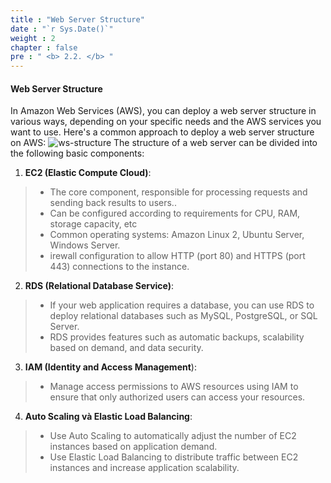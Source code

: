 ```yaml
---
title : "Web Server Structure"
date : "`r Sys.Date()`"
weight : 2
chapter : false
pre : " <b> 2.2. </b> "
---
```


#### Web Server Structure

In Amazon Web Services (AWS), you can deploy a web server structure in various ways, depending on your specific needs and the AWS services you want to use. Here's a common approach to deploy a web server structure on AWS:
![ws-structure](/images/2.2-ws-structure/simplewsstructure.png?featherlight=false&width=55pc)
The structure of a web server can be divided into the following basic components:
1. **EC2 (Elastic Compute Cloud)**:
> * The core component, responsible for processing requests and sending back results to users..
> * Can be configured according to requirements for CPU, RAM, storage capacity, etc
> * Common operating systems: Amazon Linux 2, Ubuntu Server, Windows Server.
> * irewall configuration to allow HTTP (port 80) and HTTPS (port 443) connections to the instance.

2. **RDS (Relational Database Service)**:
> * If your web application requires a database, you can use RDS to deploy relational databases such as MySQL, PostgreSQL, or SQL Server.
> * RDS provides features such as automatic backups, scalability based on demand, and data security.

3. **IAM (Identity and Access Management**):

> * Manage access permissions to AWS resources using IAM to ensure that only authorized users can access your resources.

4. **Auto Scaling và Elastic Load Balancing**:

> * Use Auto Scaling to automatically adjust the number of EC2 instances based on application demand.
> * Use Elastic Load Balancing to distribute traffic between EC2 instances and increase application scalability.
